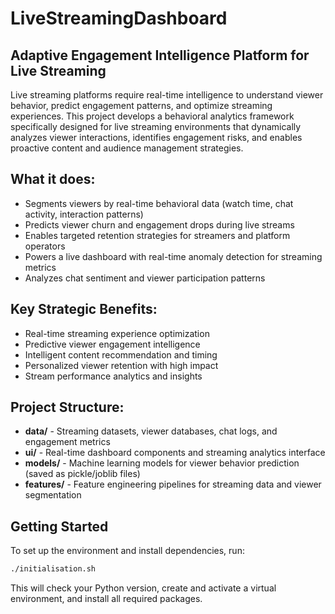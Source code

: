 # LiveStreamingDashboard

## Adaptive Engagement Intelligence Platform for Live Streaming

Live streaming platforms require real-time intelligence to understand viewer behavior, predict engagement patterns, and optimize streaming experiences. This project develops a behavioral analytics framework specifically designed for live streaming environments that dynamically analyzes viewer interactions, identifies engagement risks, and enables proactive content and audience management strategies.

## What it does:
- Segments viewers by real-time behavioral data (watch time, chat activity, interaction patterns)
- Predicts viewer churn and engagement drops during live streams
- Enables targeted retention strategies for streamers and platform operators
- Powers a live dashboard with real-time anomaly detection for streaming metrics
- Analyzes chat sentiment and viewer participation patterns

## Key Strategic Benefits:
- Real-time streaming experience optimization
- Predictive viewer engagement intelligence
- Intelligent content recommendation and timing
- Personalized viewer retention with high impact
- Stream performance analytics and insights

## Project Structure:
- **data/** - Streaming datasets, viewer databases, chat logs, and engagement metrics
- **ui/** - Real-time dashboard components and streaming analytics interface
- **models/** - Machine learning models for viewer behavior prediction (saved as pickle/joblib files)
- **features/** - Feature engineering pipelines for streaming data and viewer segmentation

## Getting Started
To set up the environment and install dependencies, run:

```bash
./initialisation.sh
```

This will check your Python version, create and activate a virtual environment, and install all required packages.